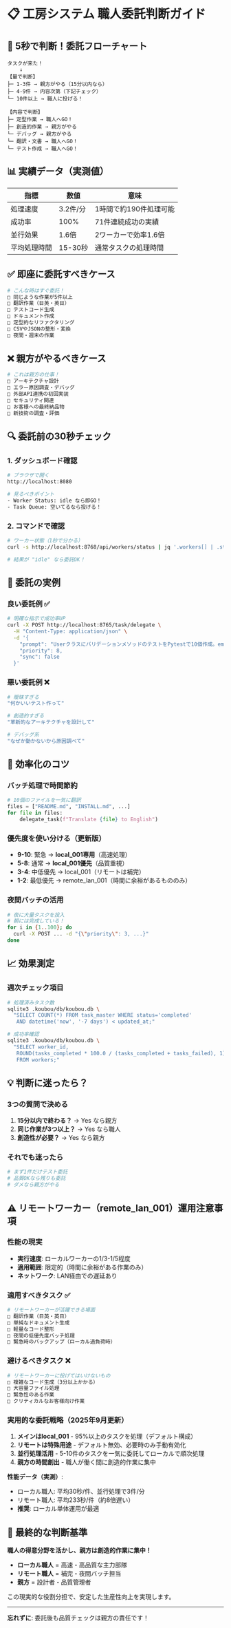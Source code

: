 # 📋 工房システム 職人委託判断ガイド

## 🎯 5秒で判断！委託フローチャート

```
タスクが来た！
    ↓
【量で判断】
├─ 1-3件 → 親方がやる（15分以内なら）
├─ 4-9件 → 内容次第（下記チェック）
└─ 10件以上 → 職人に投げる！

【内容で判断】
├─ 定型作業 → 職人へGO！
├─ 創造的作業 → 親方がやる
└─ デバッグ → 親方がやる
└─ 翻訳・文書 → 職人へGO！
└─ テスト作成 → 職人へGO！
```

## 📊 実績データ（実測値）

| 指標 | 数値 | 意味 |
|------|------|------|
| 処理速度 | 3.2件/分 | 1時間で約190件処理可能 |
| 成功率 | 100% | 71件連続成功の実績 |
| 並行効果 | 1.6倍 | 2ワーカーで効率1.6倍 |
| 平均処理時間 | 15-30秒 | 通常タスクの処理時間 |

## ✅ 即座に委託すべきケース

```bash
# こんな時はすぐ委託！
□ 同じような作業が5件以上
□ 翻訳作業（日英・英日）
□ テストコード生成
□ ドキュメント作成
□ 定型的なリファクタリング
□ CSVやJSONの整形・変換
□ 夜間・週末の作業
```

## ❌ 親方がやるべきケース

```bash
# これは親方の仕事！
□ アーキテクチャ設計
□ エラー原因調査・デバッグ
□ 外部API連携の初回実装
□ セキュリティ関連
□ お客様への最終納品物
□ 新技術の調査・評価
```

## 🔍 委託前の30秒チェック

### 1. ダッシュボード確認
```bash
# ブラウザで開く
http://localhost:8080

# 見るべきポイント
- Worker Status: idle なら即GO！
- Task Queue: 空いてるなら投げる！
```

### 2. コマンドで確認
```bash
# ワーカー状態（1秒で分かる）
curl -s http://localhost:8768/api/workers/status | jq '.workers[] | .status'

# 結果が "idle" なら委託OK！
```

## 📝 委託の実例

### 良い委託例 ✅
```bash
# 明確な指示で成功率UP
curl -X POST http://localhost:8765/task/delegate \
  -H "Content-Type: application/json" \
  -d '{
    "prompt": "UserクラスにバリデーションメソッドのテストをPytestで10個作成。emailとpasswordの境界値テストを含める。",
    "priority": 8,
    "sync": false
  }'
```

### 悪い委託例 ❌
```bash
# 曖昧すぎる
"何かいいテスト作って"

# 創造的すぎる
"革新的なアーキテクチャを設計して"

# デバッグ系
"なぜか動かないから原因調べて"
```

## 🚀 効率化のコツ

### バッチ処理で時間節約
```python
# 10個のファイルを一気に翻訳
files = ["README.md", "INSTALL.md", ...]
for file in files:
    delegate_task(f"Translate {file} to English")
```

### 優先度を使い分ける（更新版）
- **9-10**: 緊急 → **local_001専用**（高速処理）
- **5-8**: 通常 → **local_001優先**（品質重視）
- **3-4**: 中低優先 → local_001（リモートは補完）
- **1-2**: 最低優先 → remote_lan_001（時間に余裕があるもののみ）

### 夜間バッチの活用
```bash
# 夜に大量タスクを投入
# 朝には完成している！
for i in {1..100}; do
  curl -X POST ... -d "{\"priority\": 3, ...}"
done
```

## 📈 効果測定

### 週次チェック項目
```bash
# 処理済みタスク数
sqlite3 .koubou/db/koubou.db \
  "SELECT COUNT(*) FROM task_master WHERE status='completed' 
   AND datetime('now', '-7 days') < updated_at;"

# 成功率確認
sqlite3 .koubou/db/koubou.db \
  "SELECT worker_id, 
   ROUND(tasks_completed * 100.0 / (tasks_completed + tasks_failed), 1) as rate
   FROM workers;"
```

## 💡 判断に迷ったら？

### 3つの質問で決める
1. **15分以内で終わる？** → Yes なら親方
2. **同じ作業が3つ以上？** → Yes なら職人
3. **創造性が必要？** → Yes なら親方

### それでも迷ったら
```bash
# まず1件だけテスト委託
# 品質OKなら残りも委託
# ダメなら親方がやる
```

## ⚠️ リモートワーカー（remote_lan_001）運用注意事項

### 性能の現実
- **実行速度**: ローカルワーカーの1/3-1/5程度
- **適用範囲**: 限定的（時間に余裕がある作業のみ）
- **ネットワーク**: LAN経由での遅延あり

### 適用すべきタスク ✅
```bash
# リモートワーカーが活躍できる場面
□ 翻訳作業（日英・英日）
□ 単純なドキュメント生成
□ 軽量なコード整形
□ 夜間の低優先度バッチ処理
□ 緊急時のバックアップ（ローカル過負荷時）
```

### 避けるべきタスク ❌
```bash
# リモートワーカーに投げてはいけないもの
□ 複雑なコード生成（3分以上かかる）
□ 大容量ファイル処理
□ 緊急性のある作業
□ クリティカルなお客様向け作業
```

### 実用的な委託戦略（2025年9月更新）
1. **メインはlocal_001** - 95%以上のタスクを処理（デフォルト構成）
2. **リモートは特殊用途** - デフォルト無効、必要時のみ手動有効化
3. **並行処理活用** - 5-10件のタスクを一気に委託してローカルで順次処理
4. **親方の時間創出** - 職人が働く間に創造的作業に集中

**性能データ（実測）**:
- ローカル職人: 平均30秒/件、並行処理で3件/分
- リモート職人: 平均233秒/件（約8倍遅い）
- **推奨**: ローカル単体運用が最適

## 🎯 最終的な判断基準

**職人の得意分野を活かし、親方は創造的作業に集中！**

- **ローカル職人** = 高速・高品質な主力部隊
- **リモート職人** = 補完・夜間バッチ担当
- **親方** = 設計者・品質管理者

この現実的な役割分担で、安定した生産性向上を実現します。

---
**忘れずに**: 委託後も品質チェックは親方の責任です！